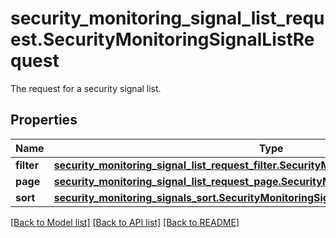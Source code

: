 # security_monitoring_signal_list_request.SecurityMonitoringSignalListRequest

The request for a security signal list.
## Properties
Name | Type | Description | Notes
------------ | ------------- | ------------- | -------------
**filter** | [**security_monitoring_signal_list_request_filter.SecurityMonitoringSignalListRequestFilter**](SecurityMonitoringSignalListRequestFilter.md) |  | [optional] 
**page** | [**security_monitoring_signal_list_request_page.SecurityMonitoringSignalListRequestPage**](SecurityMonitoringSignalListRequestPage.md) |  | [optional] 
**sort** | [**security_monitoring_signals_sort.SecurityMonitoringSignalsSort**](SecurityMonitoringSignalsSort.md) |  | [optional] 

[[Back to Model list]](README.md#documentation-for-models) [[Back to API list]](README.md#documentation-for-api-endpoints) [[Back to README]](README.md)


